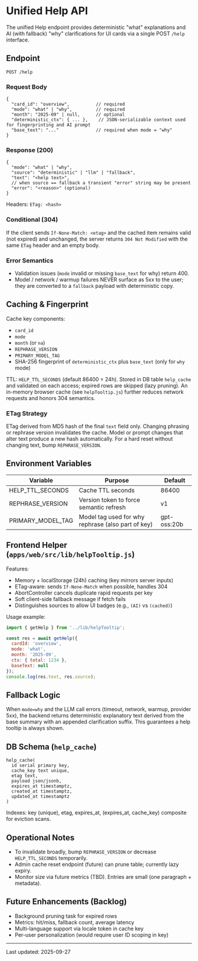 # Unified Help API

The unified Help endpoint provides deterministic "what" explanations and AI (with fallback) "why" clarifications for UI cards via a single POST `/help` interface.

## Endpoint
`POST /help`

### Request Body
```
{
  "card_id": "overview",          // required
  "mode": "what" | "why",         // required
  "month": "2025-09" | null,      // optional
  "deterministic_ctx": { ... },    // JSON-serializable context used for fingerprinting and AI prompt
  "base_text": "..."              // required when mode = "why"
}
```

### Response (200)
```
{
  "mode": "what" | "why",
  "source": "deterministic" | "llm" | "fallback",
  "text": "<help text>",
  // when source == fallback a transient "error" string may be present
  "error": "<reason>" (optional)
}
```
Headers: `ETag: <hash>`

### Conditional (304)
If the client sends `If-None-Match: <etag>` and the cached item remains valid (not expired) and unchanged, the server returns `304 Not Modified` with the same `ETag` header and an empty body.

### Error Semantics
* Validation issues (`mode` invalid or missing `base_text` for why) return 400.
* Model / network / warmup failures NEVER surface as 5xx to the user; they are converted to a `fallback` payload with deterministic copy.

## Caching & Fingerprint
Cache key components:
* `card_id`
* `mode`
* `month` (or `na`)
* `REPHRASE_VERSION`
* `PRIMARY_MODEL_TAG`
* SHA-256 fingerprint of `deterministic_ctx` plus `base_text` (only for `why` mode)

TTL: `HELP_TTL_SECONDS` (default 86400 = 24h). Stored in DB table `help_cache` and validated on each access; expired rows are skipped (lazy pruning). An in-memory browser cache (see `helpTooltip.js`) further reduces network requests and honors 304 semantics.

### ETag Strategy
ETag derived from MD5 hash of the final `text` field only. Changing phrasing or rephrase version invalidates the cache. Model or prompt changes that alter text produce a new hash automatically. For a hard reset without changing text, bump `REPHRASE_VERSION`.

## Environment Variables
| Variable | Purpose | Default |
|----------|---------|---------|
| HELP_TTL_SECONDS | Cache TTL seconds | 86400 |
| REPHRASE_VERSION | Version token to force semantic refresh | v1 |
| PRIMARY_MODEL_TAG | Model tag used for why rephrase (also part of key) | gpt-oss:20b |

## Frontend Helper (`apps/web/src/lib/helpTooltip.js`)
Features:
* Memory + localStorage (24h) caching (key mirrors server inputs)
* ETag-aware: sends `If-None-Match` when possible, handles 304
* AbortController cancels duplicate rapid requests per key
* Soft client-side fallback message if fetch fails
* Distinguishes sources to allow UI badges (e.g., `(AI)` vs `(cached)`)

Usage example:
```js
import { getHelp } from '../lib/helpTooltip';

const res = await getHelp({
  cardId: 'overview',
  mode: 'what',
  month: '2025-09',
  ctx: { total: 1234 },
  baseText: null
});
console.log(res.text, res.source);
```

## Fallback Logic
When `mode=why` and the LLM call errors (timeout, network, warmup, provider 5xx), the backend returns deterministic explanatory text derived from the base summary with an appended clarification suffix. This guarantees a help tooltip is always shown.

## DB Schema (`help_cache`)
```
help_cache(
  id serial primary key,
  cache_key text unique,
  etag text,
  payload json/jsonb,
  expires_at timestamptz,
  created_at timestamptz,
  updated_at timestamptz
)
```
Indexes: key (unique), etag, expires_at, (expires_at, cache_key) composite for eviction scans.

## Operational Notes
* To invalidate broadly, bump `REPHRASE_VERSION` or decrease `HELP_TTL_SECONDS` temporarily.
* Admin cache reset endpoint (future) can prune table; currently lazy expiry.
* Monitor size via future metrics (TBD). Entries are small (one paragraph + metadata).

## Future Enhancements (Backlog)
* Background pruning task for expired rows
* Metrics: hit/miss, fallback count, average latency
* Multi-language support via locale token in cache key
* Per-user personalization (would require user ID scoping in key)

---
Last updated: 2025-09-27
